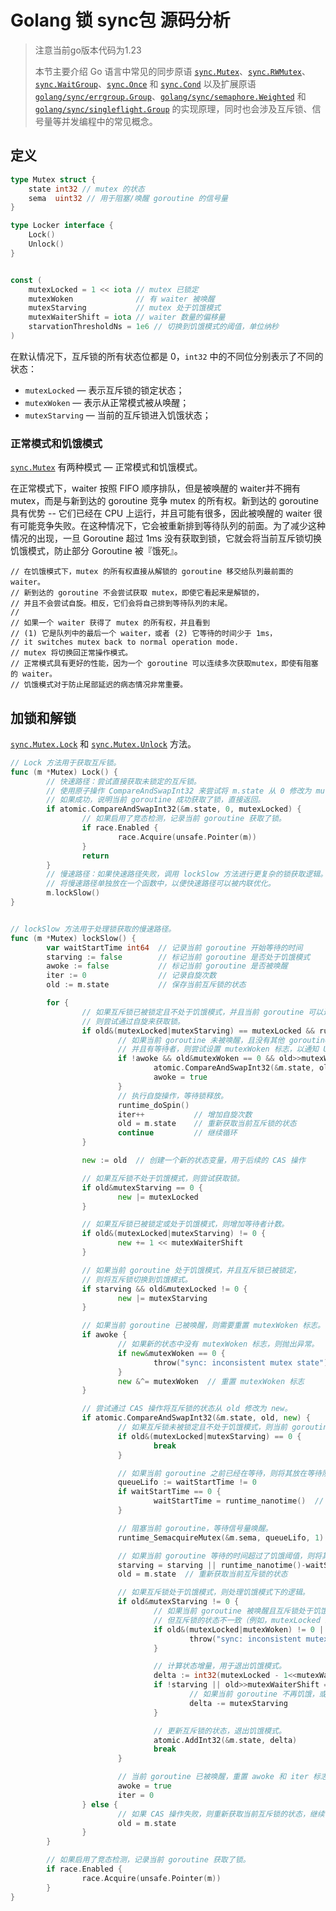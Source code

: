 # Golang 锁 sync包 源码分析

> 注意当前go版本代码为1.23
>
> 本节主要介绍 Go 语言中常见的同步原语 [`sync.Mutex`](https://draveness.me/golang/tree/sync.Mutex)、[`sync.RWMutex`](https://draveness.me/golang/tree/sync.RWMutex)、[`sync.WaitGroup`](https://draveness.me/golang/tree/sync.WaitGroup)、[`sync.Once`](https://draveness.me/golang/tree/sync.Once) 和 [`sync.Cond`](https://draveness.me/golang/tree/sync.Cond) 以及扩展原语 [`golang/sync/errgroup.Group`](https://draveness.me/golang/tree/golang/sync/errgroup.Group)、[`golang/sync/semaphore.Weighted`](https://draveness.me/golang/tree/golang/sync/semaphore.Weighted) 和 [`golang/sync/singleflight.Group`](https://draveness.me/golang/tree/golang/sync/singleflight.Group) 的实现原理，同时也会涉及互斥锁、信号量等并发编程中的常见概念。

## 定义

```go
type Mutex struct {
	state int32 // mutex 的状态
	sema  uint32 // 用于阻塞/唤醒 goroutine 的信号量
}

type Locker interface {
	Lock()
	Unlock()
}


const (
	mutexLocked = 1 << iota // mutex 已锁定
	mutexWoken              // 有 waiter 被唤醒
	mutexStarving           // mutex 处于饥饿模式
	mutexWaiterShift = iota // waiter 数量的偏移量
	starvationThresholdNs = 1e6 // 切换到饥饿模式的阈值，单位纳秒
)
```

在默认情况下，互斥锁的所有状态位都是 0，`int32` 中的不同位分别表示了不同的状态：

- `mutexLocked` — 表示互斥锁的锁定状态；
- `mutexWoken` — 表示从正常模式被从唤醒；
- `mutexStarving` — 当前的互斥锁进入饥饿状态；

### 正常模式和饥饿模式

[`sync.Mutex`](https://draveness.me/golang/tree/sync.Mutex) 有两种模式 — 正常模式和饥饿模式。

在正常模式下，waiter 按照 FIFO 顺序排队，但是被唤醒的 waiter并不拥有 mutex，而是与新到达的 goroutine 竞争 mutex 的所有权。新到达的 goroutine 具有优势 -- 它们已经在 CPU 上运行，并且可能有很多，因此被唤醒的 waiter 很有可能竞争失败。在这种情况下，它会被重新排到等待队列的前面。为了减少这种情况的出现，一旦 Goroutine 超过 1ms 没有获取到锁，它就会将当前互斥锁切换饥饿模式，防止部分 Goroutine 被『饿死』。

	// 在饥饿模式下，mutex 的所有权直接从解锁的 goroutine 移交给队列最前面的 waiter。
	// 新到达的 goroutine 不会尝试获取 mutex，即使它看起来是解锁的，
	// 并且不会尝试自旋。相反，它们会将自己排到等待队列的末尾。
	//
	// 如果一个 waiter 获得了 mutex 的所有权，并且看到
	// (1) 它是队列中的最后一个 waiter，或者 (2) 它等待的时间少于 1ms，
	// it switches mutex back to normal operation mode.
	// mutex 将切换回正常操作模式。
	// 正常模式具有更好的性能，因为一个 goroutine 可以连续多次获取mutex，即使有阻塞的 waiter。
	// 饥饿模式对于防止尾部延迟的病态情况非常重要。



## 加锁和解锁

 [`sync.Mutex.Lock`](https://draveness.me/golang/tree/sync.Mutex.Lock) 和 [`sync.Mutex.Unlock`](https://draveness.me/golang/tree/sync.Mutex.Unlock) 方法。

```go
// Lock 方法用于获取互斥锁。
func (m *Mutex) Lock() {
        // 快速路径：尝试直接获取未锁定的互斥锁。
        // 使用原子操作 CompareAndSwapInt32 来尝试将 m.state 从 0 修改为 mutexLocked。
        // 如果成功，说明当前 goroutine 成功获取了锁，直接返回。
        if atomic.CompareAndSwapInt32(&m.state, 0, mutexLocked) {
                // 如果启用了竞态检测，记录当前 goroutine 获取了锁。
                if race.Enabled {
                        race.Acquire(unsafe.Pointer(m))
                }
                return
        }
        // 慢速路径：如果快速路径失败，调用 lockSlow 方法进行更复杂的锁获取逻辑。
        // 将慢速路径单独放在一个函数中，以便快速路径可以被内联优化。
        m.lockSlow()
}


// lockSlow 方法用于处理锁获取的慢速路径。
func (m *Mutex) lockSlow() {
        var waitStartTime int64  // 记录当前 goroutine 开始等待的时间
        starving := false        // 标记当前 goroutine 是否处于饥饿模式
        awoke := false           // 标记当前 goroutine 是否被唤醒
        iter := 0                // 记录自旋次数
        old := m.state           // 保存当前互斥锁的状态

        for {
                // 如果互斥锁已被锁定且不处于饥饿模式，并且当前 goroutine 可以进行自旋，
                // 则尝试通过自旋来获取锁。
                if old&(mutexLocked|mutexStarving) == mutexLocked && runtime_canSpin(iter) {
                        // 如果当前 goroutine 未被唤醒，且没有其他 goroutine 被唤醒，
                        // 并且有等待者，则尝试设置 mutexWoken 标志，以通知 Unlock 不要唤醒其他阻塞的 goroutine。
                        if !awoke && old&mutexWoken == 0 && old>>mutexWaiterShift != 0 &&
                                atomic.CompareAndSwapInt32(&m.state, old, old|mutexWoken) {
                                awoke = true
                        }
                        // 执行自旋操作，等待锁释放。
                        runtime_doSpin()
                        iter++           // 增加自旋次数
                        old = m.state    // 重新获取当前互斥锁的状态
                        continue         // 继续循环
                }

                new := old  // 创建一个新的状态变量，用于后续的 CAS 操作

                // 如果互斥锁不处于饥饿模式，则尝试获取锁。
                if old&mutexStarving == 0 {
                        new |= mutexLocked
                }

                // 如果互斥锁已被锁定或处于饥饿模式，则增加等待者计数。
                if old&(mutexLocked|mutexStarving) != 0 {
                        new += 1 << mutexWaiterShift
                }

                // 如果当前 goroutine 处于饥饿模式，并且互斥锁已被锁定，
                // 则将互斥锁切换到饥饿模式。
                if starving && old&mutexLocked != 0 {
                        new |= mutexStarving
                }

                // 如果当前 goroutine 已被唤醒，则需要重置 mutexWoken 标志。
                if awoke {
                        // 如果新的状态中没有 mutexWoken 标志，则抛出异常。
                        if new&mutexWoken == 0 {
                                throw("sync: inconsistent mutex state")
                        }
                        new &^= mutexWoken  // 重置 mutexWoken 标志
                }

                // 尝试通过 CAS 操作将互斥锁的状态从 old 修改为 new。
                if atomic.CompareAndSwapInt32(&m.state, old, new) {
                        // 如果互斥锁未被锁定且不处于饥饿模式，则当前 goroutine 成功获取了锁，退出循环。
                        if old&(mutexLocked|mutexStarving) == 0 {
                                break
                        }

                        // 如果当前 goroutine 之前已经在等待，则将其放在等待队列的前面。
                        queueLifo := waitStartTime != 0
                        if waitStartTime == 0 {
                                waitStartTime = runtime_nanotime()  // 记录开始等待的时间
                        }

                        // 阻塞当前 goroutine，等待信号量唤醒。
                        runtime_SemacquireMutex(&m.sema, queueLifo, 1)

                        // 如果当前 goroutine 等待的时间超过了饥饿阈值，则将其标记为饥饿模式。
                        starving = starving || runtime_nanotime()-waitStartTime > starvationThresholdNs
                        old = m.state  // 重新获取当前互斥锁的状态

                        // 如果互斥锁处于饥饿模式，则处理饥饿模式下的逻辑。
                        if old&mutexStarving != 0 {
                                // 如果当前 goroutine 被唤醒且互斥锁处于饥饿模式，
                                // 但互斥锁的状态不一致（例如，mutexLocked 未设置或等待者计数为 0），则抛出异常。
                                if old&(mutexLocked|mutexWoken) != 0 || old>>mutexWaiterShift == 0 {
                                        throw("sync: inconsistent mutex state")
                                }

                                // 计算状态增量，用于退出饥饿模式。
                                delta := int32(mutexLocked - 1<<mutexWaiterShift)
                                if !starving || old>>mutexWaiterShift == 1 {
                                        // 如果当前 goroutine 不再饥饿，或者等待者计数为 1，则退出饥饿模式。
                                        delta -= mutexStarving
                                }

                                // 更新互斥锁的状态，退出饥饿模式。
                                atomic.AddInt32(&m.state, delta)
                                break
                        }

                        // 当前 goroutine 已被唤醒，重置 awoke 和 iter 标志。
                        awoke = true
                        iter = 0
                } else {
                        // 如果 CAS 操作失败，则重新获取当前互斥锁的状态，继续循环。
                        old = m.state
                }
        }

        // 如果启用了竞态检测，记录当前 goroutine 获取了锁。
        if race.Enabled {
                race.Acquire(unsafe.Pointer(m))
        }
}
```